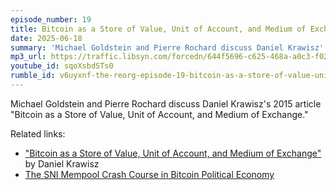 ```yaml
---
episode_number: 19
title: Bitcoin as a Store of Value, Unit of Account, and Medium of Exchange
date: 2025-06-18
summary: 'Michael Goldstein and Pierre Rochard discuss Daniel Krawisz''s 2015 article "Bitcoin as a Store of Value, Unit of Account, and Medium of Exchange."'
mp3_url: https://traffic.libsyn.com/forcedn/644f5696-c625-468a-a0c3-f02493f7b768/thereorg-ep019-bitcoin-as-a-store-of-value-unit-of-account-and-medium-of-exchange.mp3
youtube_id: sqoXsbdSTs0
rumble_id: v6uyxnf-the-reorg-episode-19-bitcoin-as-a-store-of-value-unit-of-account-and-medium-of-exchange
---
```


Michael Goldstein and Pierre Rochard discuss Daniel Krawisz's 2015 article "Bitcoin as a Store of Value, Unit of Account, and Medium of Exchange."

Related links:

- ["Bitcoin as a Store of Value, Unit of Account, and Medium of Exchange"](/mempool/bitcoin-as-a-store-of-value-unit-of-account-and-medium-of-exchange/) by Daniel Krawisz
- [The SNI Mempool Crash Course in Bitcoin Political Economy](/crash-course/)
